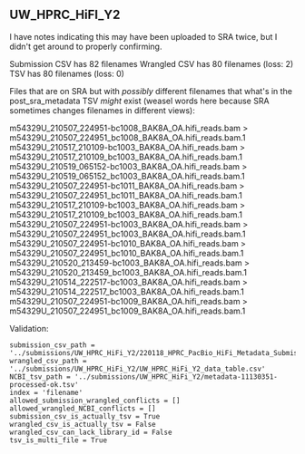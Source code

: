 ## UW_HPRC_HiFI_Y2

I have notes indicating this may have been uploaded to SRA twice, but I didn't get around to properly confirming.

Submission CSV has 82 filenames
Wrangled CSV has 80 filenames (loss: 2)
TSV has 80 filenames (loss: 0)

Files that are on SRA but with *possibly* different filenames that what's in the post_sra_metadata TSV *might* exist (weasel words here because SRA sometimes changes filenames in different views):

m54329U_210507_224951-bc1008_BAK8A_OA.hifi_reads.bam > m54329U_210507_224951_bc1008_BAK8A_OA.hifi_reads.bam.1
m54329U_210517_210109-bc1003_BAK8A_OA.hifi_reads.bam > m54329U_210517_210109_bc1003_BAK8A_OA.hifi_reads.bam.1
m54329U_210519_065152-bc1003_BAK8A_OA.hifi_reads.bam > m54329U_210519_065152_bc1003_BAK8A_OA.hifi_reads.bam.1
m54329U_210507_224951-bc1011_BAK8A_OA.hifi_reads.bam > m54329U_210507_224951_bc1011_BAK8A_OA.hifi_reads.bam.1
m54329U_210517_210109-bc1003_BAK8A_OA.hifi_reads.bam > m54329U_210517_210109_bc1003_BAK8A_OA.hifi_reads.bam.1
m54329U_210507_224951-bc1003_BAK8A_OA.hifi_reads.bam > m54329U_210507_224951_bc1003_BAK8A_OA.hifi_reads.bam.1
m54329U_210507_224951-bc1010_BAK8A_OA.hifi_reads.bam > m54329U_210507_224951_bc1010_BAK8A_OA.hifi_reads.bam.1
m54329U_210520_213459-bc1003_BAK8A_OA.hifi_reads.bam > m54329U_210520_213459_bc1003_BAK8A_OA.hifi_reads.bam.1
m54329U_210514_222517-bc1003_BAK8A_OA.hifi_reads.bam > m54329U_210514_222517_bc1003_BAK8A_OA.hifi_reads.bam.1
m54329U_210507_224951-bc1009_BAK8A_OA.hifi_reads.bam > m54329U_210507_224951_bc1009_BAK8A_OA.hifi_reads.bam.1


Validation:
```
submission_csv_path = '../submissions/UW_HPRC_HiFi_Y2/220118_HPRC_PacBio_HiFi_Metadata_Submission_v0.2_UW_wh_km.tsv'
wrangled_csv_path = '../submissions/UW_HPRC_HiFi_Y2/UW_HPRC_HiFi_Y2_data_table.csv'
NCBI_tsv_path = '../submissions/UW_HPRC_HiFi_Y2/metadata-11130351-processed-ok.tsv'
index = 'filename'
allowed_submission_wrangled_conflicts = []
allowed_wrangled_NCBI_conflicts = []
submission_csv_is_actually_tsv = True
wrangled_csv_is_actually_tsv = False
wrangled_csv_can_lack_library_id = False
tsv_is_multi_file = True
```